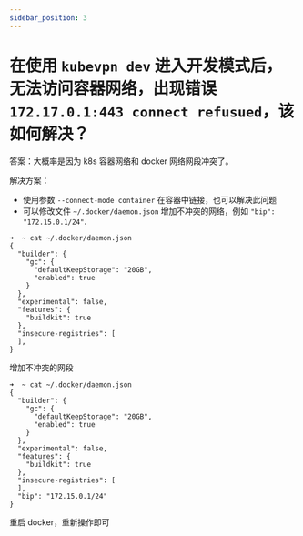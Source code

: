 ```yaml
---
sidebar_position: 3
---
```


# 在使用 `kubevpn dev` 进入开发模式后，无法访问容器网络，出现错误 `172.17.0.1:443 connect refusued`，该如何解决？

答案：大概率是因为 k8s 容器网络和 docker 网络网段冲突了。

解决方案：

- 使用参数 `--connect-mode container` 在容器中链接，也可以解决此问题
- 可以修改文件 `~/.docker/daemon.json` 增加不冲突的网络，例如 `"bip": "172.15.0.1/24"`.

```shell
➜  ~ cat ~/.docker/daemon.json
{
  "builder": {
    "gc": {
      "defaultKeepStorage": "20GB",
      "enabled": true
    }
  },
  "experimental": false,
  "features": {
    "buildkit": true
  },
  "insecure-registries": [
  ],
}
```

增加不冲突的网段

```shell
➜  ~ cat ~/.docker/daemon.json
{
  "builder": {
    "gc": {
      "defaultKeepStorage": "20GB",
      "enabled": true
    }
  },
  "experimental": false,
  "features": {
    "buildkit": true
  },
  "insecure-registries": [
  ],
  "bip": "172.15.0.1/24"
}
```

重启 docker，重新操作即可
